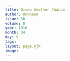 ```yaml
---
title: Given Another Chance
author: Unknown
issue: 30
volume: 8
year: 1916
month: 34
day: V
tags:
layout: page.njk
image:
---
```


